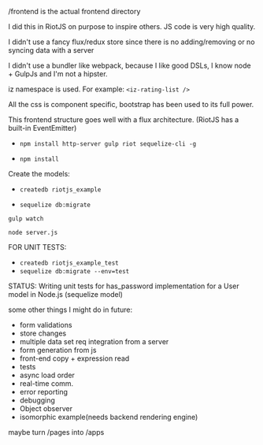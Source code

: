 /frontend is the actual frontend directory

I did this in RiotJS on purpose to inspire others. JS code is very high quality.

I didn't use a fancy flux/redux store since there is no adding/removing or no syncing data with a server

I didn't use a bundler like webpack, because I like good DSLs, I know node + GulpJs and I'm not a hipster.

iz namespace is used. For example: ``` <iz-rating-list /> ```

All the css is component specific, bootstrap has been used to its full power.

This frontend structure goes well with a flux architecture. (RiotJS has a built-in EventEmitter)

- ``` npm install http-server gulp riot sequelize-cli -g ```

- ``` npm install ```

Create the models:

- ``` createdb riotjs_example ```

- ``` sequelize db:migrate  ```

``` gulp watch ```

``` node server.js ```

FOR UNIT TESTS:

- ``` createdb riotjs_example_test ```
- ``` sequelize db:migrate --env=test ```

STATUS: Writing unit tests for has_password implementation for a User model in Node.js (sequelize model)

some other things I might do in future:
- form validations
- store changes
- multiple data set req integration from a server
- form generation from js
- front-end copy + expression read
- tests
- async load order
- real-time comm.
- error reporting
- debugging
- Object observer
- isomorphic example(needs backend rendering engine)

maybe turn /pages into /apps
